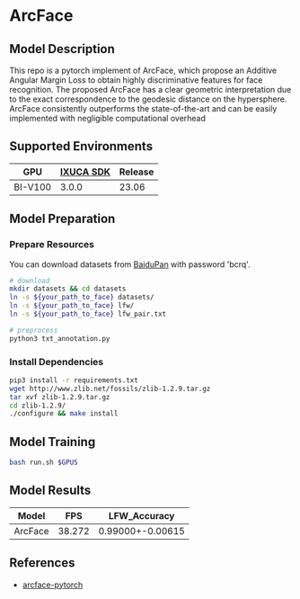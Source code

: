 # ArcFace

## Model Description

This repo is a pytorch implement of ArcFace, which propose an Additive Angular Margin Loss to obtain highly
discriminative features for face recognition. The proposed ArcFace has a clear geometric interpretation due to the exact
correspondence to the geodesic distance on the hypersphere. ArcFace consistently outperforms the state-of-the-art and
can be easily implemented with negligible computational overhead

## Supported Environments

| GPU    | [IXUCA SDK](https://gitee.com/deep-spark/deepspark#%E5%A4%A9%E6%95%B0%E6%99%BA%E7%AE%97%E8%BD%AF%E4%BB%B6%E6%A0%88-ixuca) | Release |
|--------|-----------|---------|
| BI-V100 | 3.0.0     |  23.06  |

## Model Preparation

### Prepare Resources

You can download datasets from [BaiduPan](https://pan.baidu.com/s/1qMxFR8H_ih0xmY-rKgRejw) with password 'bcrq'.

```bash
# download
mkdir datasets && cd datasets
ln -s ${your_path_to_face} datasets/
ln -s ${your_path_to_face} lfw/
ln -s ${your_path_to_face} lfw_pair.txt

# preprocess
python3 txt_annotation.py
```

### Install Dependencies

```bash
pip3 install -r requirements.txt
wget http://www.zlib.net/fossils/zlib-1.2.9.tar.gz
tar xvf zlib-1.2.9.tar.gz
cd zlib-1.2.9/
./configure && make install
```

## Model Training

```bash
bash run.sh $GPUS
```

## Model Results

| Model   | FPS    | LFW_Accuracy     |
|---------|--------|------------------|
| ArcFace | 38.272 | 0.99000+-0.00615 |

## References

- [arcface-pytorch](https://github.com/bubbliiiing/arcface-pytorch)

